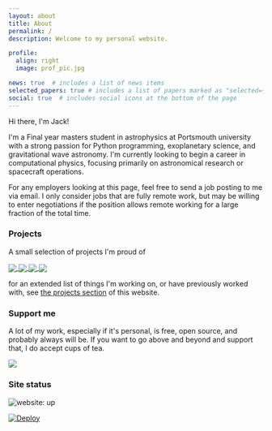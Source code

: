 ```yaml
---
layout: about
title: About
permalink: /
description: Welcome to my personal website.

profile:
  align: right
  image: prof_pic.jpg

news: true  # includes a list of news items
selected_papers: true # includes a list of papers marked as "selected={true}"
social: true  # includes social icons at the bottom of the page
---
```


Hi there, I'm Jack!

I'm a Final year masters student in astrophysics at Portsmouth university with a strong passion for Python programming, exoplanetary science, and gravitational wave astronomy. I'm currently looking to begin a career in computational physics, focusing primarily on astronomical research or spacecraft operations.

For any employers looking at this page, feel free to send a job posting to me via email. I only consider jobs that are fully remote work, but may be willing to enter negotiations if the position allows remote working for a large fraction of the total time.

### Projects

A small selection of projects I'm proud of

<a href="https://github.com/Skiylia-Lang/PySkiylia">
  <img align="center" class="imgresize ghcard-light" src="https://github-readme-stats.vercel.app/api/pin/?username=Skiylia-Lang&repo=PySkiylia&border_radius=20&title_color=2698BA&icon_color=2698BA&text_color=000000&bg_color=EEEEEE"/>
  <img align="center" class="imgresize ghcard-dark" src="https://github-readme-stats.vercel.app/api/pin/?username=Skiylia-Lang&repo=PySkiylia&border_radius=20&title_color=B3FFFF&icon_color=B3FFFF&text_color=A3A3A6&bg_color=1C1C1D"/>
</a>

<a href="https://github.com/Skiylia-Lang/Verboscript">
  <img align="center" class="imgresize ghcard-light" src="https://github-readme-stats.vercel.app/api/pin/?username=Skiylia-Lang&repo=Verboscript&border_radius=20&title_color=2698BA&icon_color=2698BA&text_color=000000&bg_color=EEEEEE"/>
  <img align="center" class="imgresize ghcard-dark" src="https://github-readme-stats.vercel.app/api/pin/?username=Skiylia-Lang&repo=Verboscript&border_radius=20&title_color=B3FFFF&icon_color=B3FFFF&text_color=A3A3A6&bg_color=1C1C1D"/>
</a>

for an extended list of things I'm working on, or have previously worked with, see <a href="sk1y101.github.io/projects">the projects section</a> of this website.

### Support me

A lot of my work, especially if it's personal, is free, open source, and probably always will be. If you want to go above and beyond and support that, I do accept cups of tea.

<a href="https://www.buymeacoffee.com/lloydwaltersj">
  <img src="https://img.buymeacoffee.com/button-api/?text=Buy me a tea&emoji=&slug=lloydwaltersj&button_colour=B3FFFF&font_colour=000000&font_family=Cookie&outline_colour=000000&coffee_colour=c58e4c">
</a>

### Site status

![website: up](https://img.shields.io/website?url=https%3A%2F%2Fsk1y101.github.io)

[![Deploy](https://github.com/SK1Y101/sk1y101.github.io/actions/workflows/deploy.yml/badge.svg)](https://github.com/SK1Y101/sk1y101.github.io/actions/workflows/deploy.yml)
